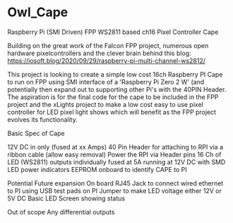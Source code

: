 # Owl_Cape
Raspberry Pi (SMI Driven) FPP WS2811 based ch16 Pixel Controller Cape

Building on the great work of the Falcon FPP project, numerous open hardware pixelcontrollers and the clever brain behind this blog: https://iosoft.blog/2020/09/29/raspberry-pi-multi-channel-ws2812/

This project is looking to create a simple low cost 16ch Raspberry PI Cape to run on FPP using SMI interface of a 'Raspberry Pi Zero 2 W' (and potentially then expand out to supporting other Pi's with the 40PIN Header.  The aspiration is for the final code for the cape to be included in the FPP project and the xLights project to make a low cost easy to use pixel controller for LED pixel light shows which will benefit as the FPP project evolves its functionality.

Basic Spec of Cape

12V DC in only (fused at xx Amps)
40 Pin Header for attaching to RPI via a ribbon cable (allow easy removal)
Power the RPI via Header pins
16 Ch of LED (WS2811) outputs individually fused at 5A running at 12V DC with SMD LED power indicators
EEPROM onboard to identify CAPE to PI


Potential Future expansion
On board RJ45 Jack to connect wired ethernet to PI using USB test pads on PI
Jumper to make LED voltage either 12V or 5V DC
Basic LED Screen showing status

Out of scope
Any differential outputs
